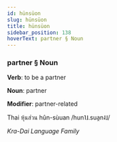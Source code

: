 ```yaml
---
id: hünsüon
slug: hünsüon
title: hünsüon
sidebar_position: 138
hoverText: partner § Noun
---
```


### partner § Noun

**Verb**: to be a partner

**Noun**: partner

**Modifier**: partner-related

Thai หุ้นส่วน hûn-sùuan /hun˥˩.sua̯n˨˩/

*Kra-Dai Language Family*